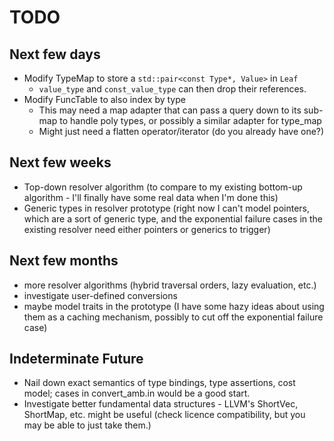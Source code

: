 # TODO #

## Next few days ##
* Modify TypeMap to store a `std::pair<const Type*, Value>` in `Leaf`
  * `value_type` and `const_value_type` can then drop their references.
* Modify FuncTable to also index by type
  * This may need a map adapter that can pass a query down to its sub-map to handle poly types, or possibly a similar adapter for type_map
  * Might just need a flatten operator/iterator (do you already have one?)

## Next few weeks ##
* Top-down resolver algorithm (to compare to my existing bottom-up algorithm - I'll finally have some real data when I'm done this)
* Generic types in resolver prototype (right now I can't model pointers, which are a sort of generic type, and the exponential failure cases in the existing resolver need either pointers or generics to trigger)

## Next few months ##
* more resolver algorithms (hybrid traversal orders, lazy evaluation, etc.)
* investigate user-defined conversions
* maybe model traits in the prototype (I have some hazy ideas about using them as a caching mechanism, possibly to cut off the exponential failure case)

## Indeterminate Future ##
* Nail down exact semantics of type bindings, type assertions, cost model; cases in convert_amb.in would be a good start.
* Investigate better fundamental data structures - LLVM's ShortVec, ShortMap, etc. might be useful (check licence compatibility, but you may be able to just take them.)
